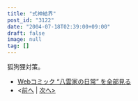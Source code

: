 ```yaml
---
title: "式神結界"
post_id: "3122"
date: "2004-07-18T02:39:00+09:00"
draft: false
image: null
tag: []
---
```


狐狗狸対策。

* [Webコミック “八雲家の日常” を全部見る](/tag/yakumo-family?order=ASC)
* <[前へ](/3121) | [次へ>](/3123)
